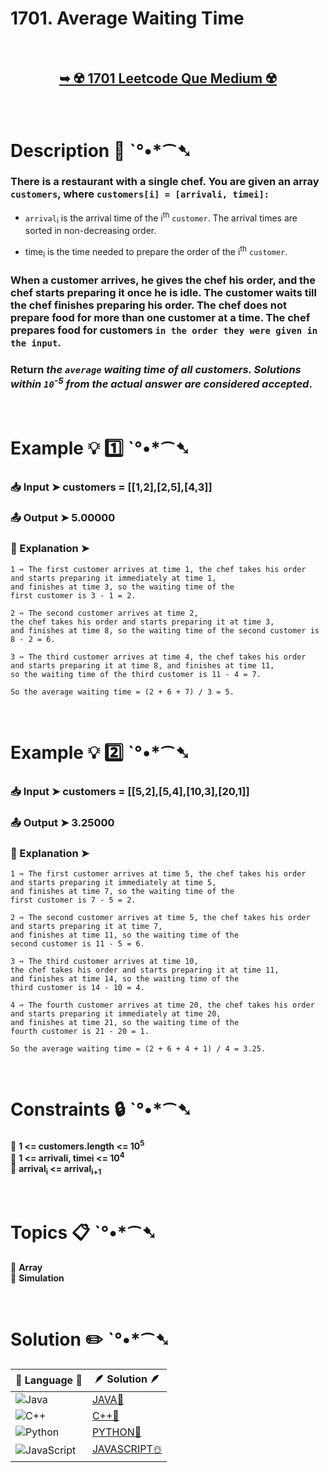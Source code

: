 # 1701. Average Waiting Time

</br>

<h2 align="center"> 

<a href="https://leetcode.com/problems/average-waiting-time/description/?envType=daily-question&envId=2024-07-09"><strong>➥ ☢️ 1701 Leetcode Que Medium ☢️ </strong></a>
</h2>

</br>

# Description 📜 ˋ°•*⁀➷

### There is a restaurant with a single chef. You are given an array `customers`, where `customers[i] = [arrivali, timei]:`

- `arrival`<sub>i</sub> is the arrival time of the i<sup>th</sup> `customer`. The arrival times are sorted in non-decreasing order.

- time<sub>i</sub> is the time needed to prepare the order of the i<sup>th</sup> `customer`.

### When a customer arrives, he gives the chef his order, and the chef starts preparing it once he is idle. The customer waits till the chef finishes preparing his order. The chef does not prepare food for more than one customer at a time. The chef prepares food for customers `in the order they were given in the input`.

### Return *the `average` waiting time of all customers. Solutions within `10`<sup>-5</sup> from the actual answer are considered accepted*.

</br>

# Example 💡 1️⃣ ˋ°•*⁀➷

  ### 📥 Input  ➤ customers = [[1,2],[2,5],[4,3]]

  ### 📤 Output  ➤ 5.00000

  ### 🔦 Explanation  ➤ 

    1 ➺ The first customer arrives at time 1, the chef takes his order 
    and starts preparing it immediately at time 1, 
    and finishes at time 3, so the waiting time of the
    first customer is 3 - 1 = 2.

    2 ➺ The second customer arrives at time 2, 
    the chef takes his order and starts preparing it at time 3, 
    and finishes at time 8, so the waiting time of the second customer is 8 - 2 = 6.

    3 ➺ The third customer arrives at time 4, the chef takes his order 
    and starts preparing it at time 8, and finishes at time 11, 
    so the waiting time of the third customer is 11 - 4 = 7.

    So the average waiting time = (2 + 6 + 7) / 3 = 5.

</br>

# Example 💡 2️⃣ ˋ°•*⁀➷

  ### 📥 Input ➤ customers = [[5,2],[5,4],[10,3],[20,1]]

  ### 📤 Output  ➤ 3.25000

  ### 🔦 Explanation ➤ 

    1 ➺ The first customer arrives at time 5, the chef takes his order 
    and starts preparing it immediately at time 5, 
    and finishes at time 7, so the waiting time of the 
    first customer is 7 - 5 = 2.

    2 ➺ The second customer arrives at time 5, the chef takes his order 
    and starts preparing it at time 7, 
    and finishes at time 11, so the waiting time of the 
    second customer is 11 - 5 = 6.

    3 ➺ The third customer arrives at time 10, 
    the chef takes his order and starts preparing it at time 11, 
    and finishes at time 14, so the waiting time of the 
    third customer is 14 - 10 = 4.

    4 ➺ The fourth customer arrives at time 20, the chef takes his order 
    and starts preparing it immediately at time 20, 
    and finishes at time 21, so the waiting time of the 
    fourth customer is 21 - 20 = 1.

    So the average waiting time = (2 + 6 + 4 + 1) / 4 = 3.25.


</br>

# Constraints 🔒 ˋ°•*⁀➷

🔹 **1 <= customers.length <= 10<sup>5</sup>** </br>
🔹 **1 <= arrivali, timei <= 10<sup>4</sup>** </br>
🔹 **arrival<sub>i</sub> <= arrival<sub>i+1</sub>** </br>

</br>

# Topics 📋 ˋ°•*⁀➷

🔸 **Array**  </br>
🔸 **Simulation**  </br>

</br>

# Solution ✏️ ˋ°•*⁀➷

| 📒 Language 📒  | 🪶 Solution 🪶 |
| ------------- | ------------- |
|  ![Java](https://img.shields.io/badge/java-%23ED8B00.svg?style=for-the-badge&logo=openjdk&logoColor=white)  | [JAVA🍁](https://github.com/Prakhar-002/LEETCODE/blob/main/%F0%9F%93%9C%20Daily%20Challange%20%F0%9F%92%A1/07%20July%20%20%F0%9F%8F%96%EF%B8%8F%202024/09%20-%2007%20-%202024%20---%201701.%20Average%20Waiting%20Time%20%E2%98%83%EF%B8%8F%20%F0%9F%8D%81%20%F0%9F%8D%B0%20%F0%9F%8E%B2/%F0%9F%8D%81JAVA-1701-AverageWaitingTime.java) |
|  ![C++](https://img.shields.io/badge/c++-%2300599C.svg?style=for-the-badge&logo=c%2B%2B&logoColor=white)  | [C++🎲](https://github.com/Prakhar-002/LEETCODE/blob/main/%F0%9F%93%9C%20Daily%20Challange%20%F0%9F%92%A1/07%20July%20%20%F0%9F%8F%96%EF%B8%8F%202024/09%20-%2007%20-%202024%20---%201701.%20Average%20Waiting%20Time%20%E2%98%83%EF%B8%8F%20%F0%9F%8D%81%20%F0%9F%8D%B0%20%F0%9F%8E%B2/%F0%9F%8E%B2CPP-1701-AverageWaitingTime.cpp)  |
|  ![Python](https://img.shields.io/badge/python-3670A0?style=for-the-badge&logo=python&logoColor=ffdd54)    | [PYTHON🍰](https://github.com/Prakhar-002/LEETCODE/blob/main/%F0%9F%93%9C%20Daily%20Challange%20%F0%9F%92%A1/07%20July%20%20%F0%9F%8F%96%EF%B8%8F%202024/09%20-%2007%20-%202024%20---%201701.%20Average%20Waiting%20Time%20%E2%98%83%EF%B8%8F%20%F0%9F%8D%81%20%F0%9F%8D%B0%20%F0%9F%8E%B2/%F0%9F%8D%B0PYTHON-1701-AverageWaitingTime.py) |
| ![JavaScript](https://img.shields.io/badge/javascript-%23323330.svg?style=for-the-badge&logo=javascript&logoColor=%23F7DF1E)   | [JAVASCRIPT☃️](https://github.com/Prakhar-002/LEETCODE/blob/main/%F0%9F%93%9C%20Daily%20Challange%20%F0%9F%92%A1/07%20July%20%20%F0%9F%8F%96%EF%B8%8F%202024/09%20-%2007%20-%202024%20---%201701.%20Average%20Waiting%20Time%20%E2%98%83%EF%B8%8F%20%F0%9F%8D%81%20%F0%9F%8D%B0%20%F0%9F%8E%B2/%E2%98%83%EF%B8%8FJAVASCRIPT-1701-AverageWaitingTime.js) |
